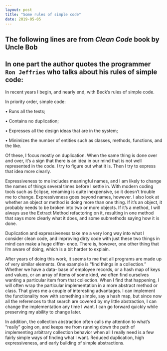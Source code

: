 ```yaml
---
layout: post
title: "Some rules of simple code"
date: 2019-05-05
---
```


## The following lines are from *Clean Code* book by Uncle Bob

## In one part the author  quotes the programmer `Ron Jeffries` who talks about his rules of simple code:

In recent years I begin, and nearly end, with Beck’s
rules of simple code. 

In priority order, simple code:

• Runs all the tests;

• Contains no duplication;

• Expresses all the design ideas that are in the
system;

• Minimizes the number of entities such as classes,
methods, functions, and the like.

Of these, I focus mostly on duplication. When the same thing is done over and over,
it’s a sign that there is an idea in our mind that is not well represented in the code. I try to
figure out what it is. Then I try to express that idea more clearly.

Expressiveness to me includes meaningful names, and I am likely to change the
names of things several times before I settle in. With modern coding tools such as Eclipse,
renaming is quite inexpensive, so it doesn’t trouble me to change. Expressiveness goes
beyond names, however. I also look at whether an object or method is doing more than one
thing.
 If it’s an object, it probably needs to be broken into two or more objects. If it’s a
method, I will always use the Extract Method refactoring on it, resulting in one method
that says more clearly what it does, and some submethods saying how it is done.

Duplication and expressiveness take me a very long way into what I consider clean
code, and improving dirty code with just these two things in mind can make a huge differ-
ence. There is, however, one other thing that I’m aware of doing, which is a bit harder to
explain.

After years of doing this work, it seems to me that all programs are made up of very
similar elements. One example is “find things in a collection.” Whether we have a data-
base of employee records, or a hash map of keys and values, or an array of items of some
kind, we often find ourselves wanting a particular item from that collection. 
When I find
that happening, I will often wrap the particular implementation in a more abstract method
or class. 
That gives me a couple of interesting advantages.
I can implement the functionality now with something simple, say a hash map, but
since now all the references to that search are covered by my little abstraction, I can
change the implementation any time I want. I can go forward quickly while preserving my
ability to change later.

In addition, the collection abstraction often calls my attention to what’s “really”
going on, and keeps me from running down the path of implementing arbitrary collection
behavior when all I really need is a few fairly simple ways of finding what I want.
Reduced duplication, high expressiveness, and early building of simple abstractions.
